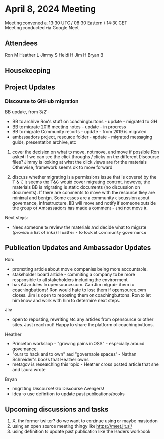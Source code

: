 # April 8, 2024 Meeting
Meeting convened at 13:30 UTC / 08:30 Eastern / 14:30 CET  
Meeting conducted via Google Meet  


## Attendees
Ron M
Heather L
Jimmy S
Heidi H
Jim H
Bryan B

## Housekeeping


## Project Updates
### Discourse to GitHub migration

BB update, from 3/21: 
- BB to archive Ron's stuff on coachingbuttons - update - migrated to GH
- BB to migrate 2016 meeting notes - update - in progress 
- BB to migrate Community reports - update - from 2019 is migrated
- ambassadors project, resource folder - update - migrated messaging guide, presentation archive, etc 


1. cover the decision on what to move, not move, and move if possible
Ron asked if we can see the click throughs / clicks on the different Discourse files? Jimmy is looking at what the click views are for the materials 
Otherwise, framework seems ok to move forward

2. discuss whether migrating is a permissions issue that is covered by the T & C
It seems the T&C would cover migrating content. however, the materials BB is migrating is static documents (no discussion on documents). If there are comments to move with the resource they are minimal and benign. Some cases are a community discussion about governance, infrastructure. BB will move and notify if someone outside the group of Ambassadors has made a comment - and not move it. 

Next steps:
- Need someone to review the materials and decide what to migrate (provide a list of links) 
Heather - to look at community governance 

## Publication Updates and Ambassador Updates 

Ron:
- promoting article about movie companies being more accountable.
- stakeholder board article - commiting a company to be more responsible to all stakeholders including the environment
- has 64 articles in opensource.com. Can Jim migrate them to coachingbuttons? Ron would hate to lose them if opensource.com closes. Jim is open to reposting them on coachingbuttons. Ron to let him know and work with him to determine next steps. 
 
Jim
- open to reposting, rewriting etc any articles from opensource or other sites. Just reach out! Happy to share the platform of coachingbuttons. 

Heather 
- Princeton workshop - "growing pains in OSS" - especially around governance.
- "ours to hack and to own" and "governable spaces" - Nathan Schneider's books that Heather owns 
- metagov is researching this topic - Heather cross posted article that she and Laura wrote

Bryan 
- migrating Discourse! Go Discourse Avengers!
- idea to use definition to update past publications/books 

## Upcoming discussions and tasks
 1. X, the former twitter? do we want to continue using or maybe mastodon
 2. using an open source meeting thingy like https://meet.jit.si/
 3. using definition to update past publication like the leaders workbook 
 

